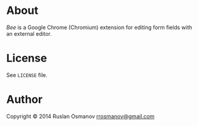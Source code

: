 # About

*Bee* is a Google Chrome (Chromium) extension for editing form fields with an external editor.

# License

See `LICENSE` file.

# Author

Copyright © 2014 Ruslan Osmanov <rrosmanov@gmail.com>
